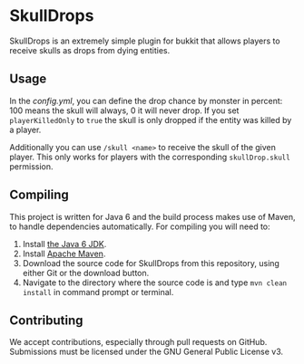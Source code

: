 SkullDrops
==========

SkullDrops is an extremely simple plugin for bukkit that allows players to receive skulls as drops from dying entities.

Usage
---------
In the *config.yml*, you can define the drop chance by monster in percent: 100 means the skull will always, 0 it will never drop. If you set `playerKilledOnly` to `true` the skull is only dropped if the entity was killed by a player.

Additionally you can use `/skull <name>` to receive the skull of the given player. This only works for players with the corresponding `skullDrop.skull` permission.

Compiling
---------

This project is written for Java 6 and the build process makes use of Maven, to handle dependencies automatically.
For compiling you will need to:

1. Install [the Java 6 JDK](http://www.oracle.com/technetwork/java/javase/downloads/index.html).
2. Install [Apache Maven](http://maven.apache.org).
3. Download the source code for SkullDrops from this repository, using either Git or the download button.
4. Navigate to the directory where the source code is and type `mvn clean install` in command prompt or terminal. 

Contributing
---------
We accept contributions, especially through pull requests on GitHub. Submissions must be licensed under the GNU General Public License v3.